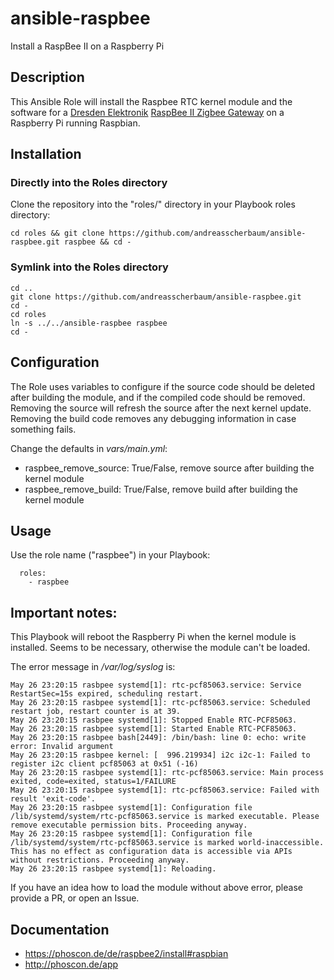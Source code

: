 # ansible-raspbee

Install a RaspBee II on a Raspberry Pi


## Description

This Ansible Role will install the Raspbee RTC kernel module and the software for a [Dresden Elektronik](https://www.dresden-elektronik.de/) [RaspBee II Zigbee Gateway](https://www.dresden-elektronik.de/produkt/raspbee-II.html) on a Raspberry Pi running Raspbian.


## Installation

### Directly into the Roles directory

Clone the repository into the "roles/" directory in your Playbook roles directory:

```
cd roles && git clone https://github.com/andreasscherbaum/ansible-raspbee.git raspbee && cd -
```


### Symlink into the Roles directory

```
cd ..
git clone https://github.com/andreasscherbaum/ansible-raspbee.git
cd -
cd roles
ln -s ../../ansible-raspbee raspbee
cd -
```


## Configuration

The Role uses variables to configure if the source code should be deleted after building the module, and if the compiled code should be removed. Removing the source will refresh the source after the next kernel update. Removing the build code removes any debugging information in case something fails.

Change the defaults in _vars/main.yml_:

* raspbee_remove_source: True/False, remove source after building the kernel module
* raspbee_remove_build: True/False, remove build after building the kernel module


## Usage

Use the role name ("raspbee") in your Playbook:

```
  roles:
    - raspbee
```


## Important notes:

This Playbook will reboot the Raspberry Pi when the kernel module is installed. Seems to be necessary, otherwise the module can't be loaded.

The error message in _/var/log/syslog_ is:

```
May 26 23:20:15 rasbpee systemd[1]: rtc-pcf85063.service: Service RestartSec=15s expired, scheduling restart.
May 26 23:20:15 rasbpee systemd[1]: rtc-pcf85063.service: Scheduled restart job, restart counter is at 39.
May 26 23:20:15 rasbpee systemd[1]: Stopped Enable RTC-PCF85063.
May 26 23:20:15 rasbpee systemd[1]: Started Enable RTC-PCF85063.
May 26 23:20:15 rasbpee bash[2449]: /bin/bash: line 0: echo: write error: Invalid argument
May 26 23:20:15 rasbpee kernel: [  996.219934] i2c i2c-1: Failed to register i2c client pcf85063 at 0x51 (-16)
May 26 23:20:15 rasbpee systemd[1]: rtc-pcf85063.service: Main process exited, code=exited, status=1/FAILURE
May 26 23:20:15 rasbpee systemd[1]: rtc-pcf85063.service: Failed with result 'exit-code'.
May 26 23:20:15 rasbpee systemd[1]: Configuration file /lib/systemd/system/rtc-pcf85063.service is marked executable. Please remove executable permission bits. Proceeding anyway.
May 26 23:20:15 rasbpee systemd[1]: Configuration file /lib/systemd/system/rtc-pcf85063.service is marked world-inaccessible. This has no effect as configuration data is accessible via APIs without restrictions. Proceeding anyway.
May 26 23:20:15 rasbpee systemd[1]: Reloading.
```

If you have an idea how to load the module without above error, please provide a PR, or open an Issue.


## Documentation

* https://phoscon.de/de/raspbee2/install#raspbian
* http://phoscon.de/app

